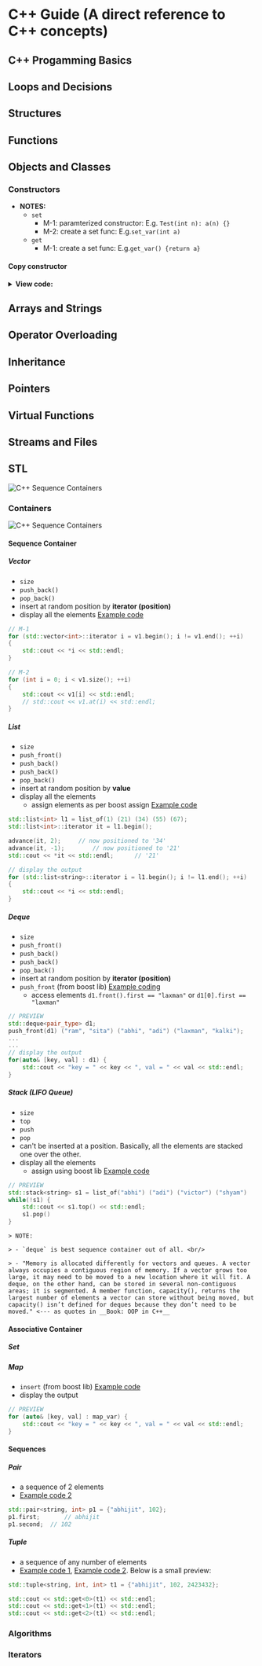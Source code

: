 # C++ Guide (A direct reference to C++ concepts)

## C++ Progamming Basics

## Loops and Decisions

## Structures

## Functions

## Objects and Classes
### Constructors
* __NOTES:__
	- `set`
		+ M-1: paramterized constructor: E.g. `Test(int n): a(n) {}`
		+ M-2: create a set func: E.g.`set_var(int a)`
	- `get`
		+ M-1: create a set func: E.g.`get_var() {return a}`


#### Copy constructor
<details>
<summary><b>View code: </b></summary>

```cpp
#include <iostream>

class Test
{
	int a;

public:
	// default constructor
	Test() {
		a = 0;
	}

	// parameterized constructor
	Test(int n) {
		a = n;
	}

	// copy constructor
	Test (Test& obj){
		a = obj.a;
	}

	void print() {
		std::cout << a << std::endl;
	}
	
};

int main() {
	Test A(10), B(20);
	A.print();
	B.print();

// =================================
	A = Test(B);
	A.print();
	B.print();

	return 0;
}
```
</details>

## Arrays and Strings

## Operator Overloading

## Inheritance

## Pointers

## Virtual Functions

## Streams and Files

## STL
<p align="left">
  <img src="./images/stl_diagram.jpg" alt="C++ Sequence Containers" width="" height="">
</p>

### Containers
<p align="left">
  <img src="./images/cpp_sequence_containers.jpg" alt="C++ Sequence Containers" width="" height="">
</p>

#### Sequence Container
##### Vector
* `size`
* `push_back()`
* `pop_back()`
* insert at random position by __iterator (position)__
* display all the elements	[Example code](https://github.com/abhi3700/cpp-playground/blob/master/libs/boost/examples/assign/assign_+=_op.cpp)
```cpp
// M-1
for (std::vector<int>::iterator i = v1.begin(); i != v1.end(); ++i)
{
	std::cout << *i << std::endl;
}

// M-2
for (int i = 0; i < v1.size(); ++i)
{
	std::cout << v1[i] << std::endl;
	// std::cout << v1.at(i) << std::endl;
}
```

##### List
* `size`
* `push_front()`
* `push_back()`
* `push_back()`
* `pop_back()`
* insert at random position by __value__
* display all the elements
	- assign elements as per boost assign [Example code](https://github.com/abhi3700/cpp-playground/blob/master/libs/boost/examples/assign/assign_listof_op.cpp)
```cpp
std::list<int> l1 = list_of(1) (21) (34) (55) (67);
std::list<int>::iterator it = l1.begin();

advance(it, 2);		// now positioned to '34'
advance(it, -1);		// now positioned to '21'
std::cout << *it << std::endl;		// '21'

// display the output
for (std::list<string>::iterator i = l1.begin(); i != l1.end(); ++i)
{
	std::cout << *i << std::endl;
}

```

##### Deque
* `size`
* `push_front()`
* `push_back()`
* `push_back()`
* `pop_back()`
* insert at random position by __iterator (position)__
* `push_front` (from boost lib) [Example coding](https://github.com/abhi3700/cpp-playground/blob/master/libs/boost/examples/assign/assign_pushfront_op.cpp)
	- access elements `d1.front().first == "laxman"` or `d1[0].first == "laxman"`
```cpp
// PREVIEW
std::deque<pair_type> d1;
push_front(d1) ("ram", "sita") ("abhi", "adi") ("laxman", "kalki");
...
...
// display the output
for(auto& [key, val] : d1) {
	std::cout << "key = " << key << ", val = " << val << std::endl;
}

```

##### Stack (LIFO Queue)
* `size`
* `top`
* `push`
* `pop`
* can't be inserted at a position. Basically, all the elements are stacked one over the other.
* display all the elements
	- assign using boost lib [Example code](https://github.com/abhi3700/cpp-playground/blob/master/libs/boost/examples/assign/assign_listof_op.cpp)
```cpp
// PREVIEW
std::stack<string> s1 = list_of("abhi") ("adi") ("victor") ("shyam")
while(!s1) {
    std::cout << s1.top() << std::endl;
    s1.pop()
}
```


	> NOTE:

	> - `deque` is best sequence container out of all. <br/>
	
	> - "Memory is allocated differently for vectors and queues. A vector always occupies a contiguous region of memory. If a vector grows too large, it may need to be moved to a new location where it will fit. A deque, on the other hand, can be stored in several non-contiguous areas; it is segmented. A member function, capacity(), returns the largest number of elements a vector can store without being moved, but capacity() isn’t defined for deques because they don’t need to be moved." <--- as quotes in __Book: OOP in C++__

#### Associative Container
##### Set
##### Map
* `insert` (from boost lib) [Example code](https://github.com/abhi3700/cpp-playground/blob/master/libs/boost/examples/assign/assign_insert_op.cpp)
* display the output
```cpp
// PREVIEW
for (auto& [key, val] : map_var) {
	std::cout << "key = " << key << ", val = " << val << std::endl;
}
```

#### Sequences
##### Pair
* a sequence of 2 elements
* [Example code 2](https://github.com/abhi3700/cpp-playground/blob/master/base/pair.cpp)
```cpp
std::pair<string, int> p1 = {"abhijit", 102};
p1.first;		// abhijit
p1.second;	// 102
```

##### Tuple
* a sequence of any number of elements
* [Example code 1](https://github.com/abhi3700/cpp-playground/blob/master/base/tuple_3.cpp), [Example code 2](https://github.com/abhi3700/cpp-playground/blob/master/base/tuple_5.cpp). Below is a small preview:
```cpp
std::tuple<string, int, int> t1 = {"abhijit", 102, 2423432};

std::cout << std::get<0>(t1) << std::endl;
std::cout << std::get<1>(t1) << std::endl;
std::cout << std::get<2>(t1) << std::endl;
```

### Algorithms
### Iterators
